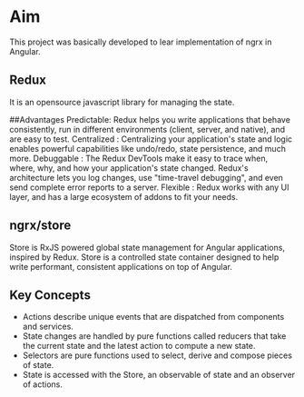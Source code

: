 # Aim

This project was basically developed to lear implementation of ngrx in Angular.

## Redux


It is an opensource javascript library for managing the state.

##Advantages 
Predictable: Redux helps you write applications that behave consistently, run in different environments (client, server, and native), and are easy to test.
Centralized : Centralizing your application's state and logic enables powerful capabilities like undo/redo, state persistence, and much more.
Debuggable : The Redux DevTools make it easy to trace when, where, why, and how your application's state changed. Redux's architecture lets you log changes, use "time-travel debugging", and even send complete error reports to a server.
Flexible : Redux works with any UI layer, and has a large ecosystem of addons to fit your needs.

## ngrx/store

Store is RxJS powered global state management for Angular applications, inspired by Redux. Store is a controlled state container designed to help write performant, consistent applications on top of Angular.

## Key Concepts 
* Actions describe unique events that are dispatched from components and services.
* State changes are handled by pure functions called reducers that take the current state and the latest action to compute a new state.
* Selectors are pure functions used to select, derive and compose pieces of state.
* State is accessed with the Store, an observable of state and an observer of actions.
